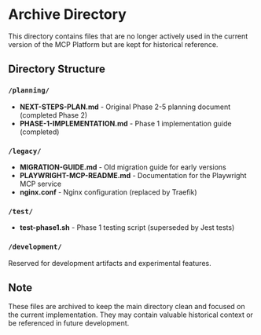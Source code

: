 # Archive Directory

This directory contains files that are no longer actively used in the current version of the MCP Platform but are kept for historical reference.

## Directory Structure

### `/planning/`
- **NEXT-STEPS-PLAN.md** - Original Phase 2-5 planning document (completed Phase 2)
- **PHASE-1-IMPLEMENTATION.md** - Phase 1 implementation guide (completed)

### `/legacy/`
- **MIGRATION-GUIDE.md** - Old migration guide for early versions
- **PLAYWRIGHT-MCP-README.md** - Documentation for the Playwright MCP service
- **nginx.conf** - Nginx configuration (replaced by Traefik)

### `/test/`
- **test-phase1.sh** - Phase 1 testing script (superseded by Jest tests)

### `/development/`
Reserved for development artifacts and experimental features.

## Note
These files are archived to keep the main directory clean and focused on the current implementation. They may contain valuable historical context or be referenced in future development.